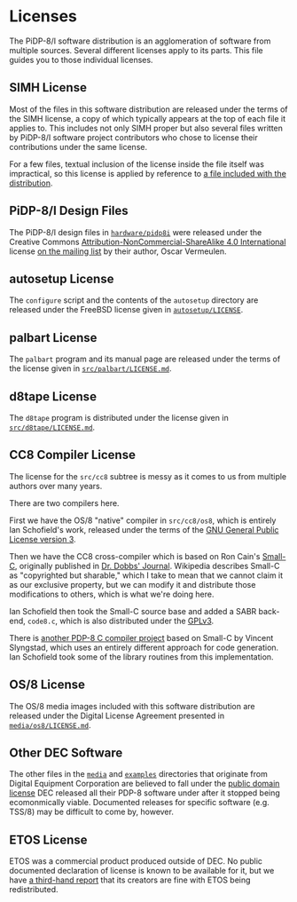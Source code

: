 # Licenses

The PiDP-8/I software distribution is an agglomeration of software from
multiple sources.  Several different licenses apply to its parts.  This
file guides you to those individual licenses.


## <a id="simh"></a>SIMH License

Most of the files in this software distribution are released under the
terms of the SIMH license, a copy of which typically appears at the top
of each file it applies to. This includes not only SIMH proper but also
several files written by PiDP-8/I software project contributors who
chose to license their contributions under the same license.

For a few files, textual inclusion of the license inside the file itself
was impractical, so this license is applied by reference to [a file
included with the distribution][sl].

[sl]: https://tangentsoft.com/pidp8i/doc/trunk/SIMH-LICENSE.md


## <a id="hw"></a>PiDP-8/I Design Files

The PiDP-8/I design files in [`hardware/pidp8i`][hwp] were released
under the Creative Commons [Attribution-NonCommercial-ShareAlike 4.0
International][ccl] license [on the mailing list][pdp8il] by their
author, Oscar Vermeulen.

[ccl]: https://creativecommons.org/licenses/by-nc-sa/4.0/
[hwp]: https://tangentsoft.com/pidp8i/dir?name=hardware/pdp8i&ci=trunk
[pdp8il]: https://groups.google.com/d/msg/pidp-8/bcIH9uEB_kU/zg9uho7NDAAJ


## <a id="autosetup"></a>autosetup License

The `configure` script and the contents of the `autosetup` directory are
released under the FreeBSD license given in [`autosetup/LICENSE`][as].

[as]: https://tangentsoft.com/pidp8i/doc/trunk/autosetup/LICENSE


## <a id="palbart"></a>palbart License

The `palbart` program and its manual page are released under the terms
of the license given in [`src/palbart/LICENSE.md`][pl].

[pl]: https://tangentsoft.com/pidp8i/doc/trunk/src/palbart/LICENSE.md


## <a id="d8tape"></a>d8tape License

The `d8tape` program is distributed under the license given in
[`src/d8tape/LICENSE.md`][d8tl].

[d8tl]: https://tangentsoft.com/pidp8i/doc/trunk/src/d8tape/LICENSE.md


## <a id="cc8"></a>CC8 Compiler License

The license for the `src/cc8` subtree is messy as it comes to us from
multiple authors over many years.

There are two compilers here.

First we have the OS/8 "native" compiler in `src/cc8/os8`, which is
entirely Ian Schofield's work, released under the terms of the [GNU
General Public License version 3][gpl3].

Then we have the CC8 cross-compiler which is based on Ron Cain's
[Small-C][smc], originally published in [Dr.  Dobbs' Journal][ddj].
Wikipedia describes Small-C as "copyrighted but sharable," which I take
to mean that we cannot claim it as our exclusive property, but we can
modify it and distribute those modifications to others, which is what
we're doing here.

Ian Schofield then took the Small-C source base and added a SABR
back-end, `code8.c`, which is also distributed under the [GPLv3][gpl3].

There is [another PDP-8 C compiler project][smsc] based on Small-C by
Vincent Slyngstad, which uses an entirely different approach for code
generation.  Ian Schofield took some of the library routines from this
implementation.

[ddj]:  https://en.wikipedia.org/wiki/Dr._Dobb%27s_Journal
[gpl3]: https://tangentsoft.com/pidp8i/doc/trunk/src/cc8/LICENSE.txt
[smc]:  https://en.wikipedia.org/wiki/Small-C
[smsc]: http://so-much-stuff.com/pdp8/C/C.php


## <a id="os8"></a>OS/8 License

The OS/8 media images included with this software distribution are
released under the Digital License Agreement presented in
[`media/os8/LICENSE.md`][dla].

[dla]: https://tangentsoft.com/pidp8i/doc/trunk/media/os8/LICENSE.md


## <a id="dec"></a>Other DEC Software

The other files in the [`media`][md] and [`examples`][ed] directories
that originate from Digital Equipment Corporation are believed to fall
under the [public domain license][pdp8pd] DEC released all their PDP-8
software under after it stopped being ecomonmically viable. Documented
releases for specific software (e.g. TSS/8) may be difficult to come by,
however.

[md]: https://tangentsoft.com/pidp8i/dir?ci=trunk&name=media
[ed]: https://tangentsoft.com/pidp8i/dir?ci=trunk&name=examples
[pdp8pd]: http://mailman.trailing-edge.com/pipermail/simh/2017-January/016164.html


## <a id="etos"></a>ETOS License

ETOS was a commercial product produced outside of DEC. No public
documented declaration of license is known to be available for it, but
we have [a third-hand report][el] that its creators are fine with ETOS
being redistributed.

[el]: http://mailman.trailing-edge.com/pipermail/simh/2017-January/016169.html
